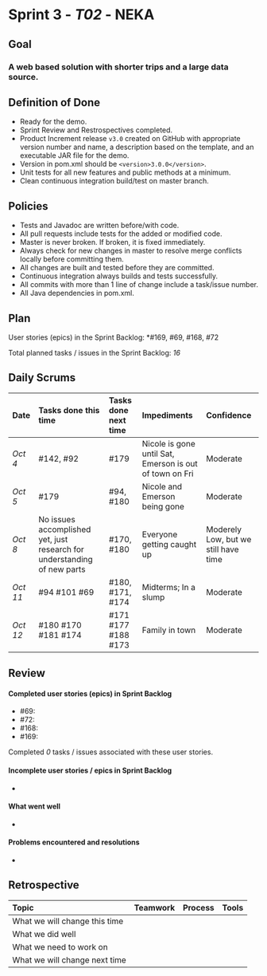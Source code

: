 # Sprint 3 - *T02* - NEKA

## Goal

### A web based solution with shorter trips and a large data source.

## Definition of Done

* Ready for the demo.
* Sprint Review and Restrospectives completed.
* Product Increment release `v3.0` created on GitHub with appropriate version number and name, a description based on the template, and an executable JAR file for the demo.
* Version in pom.xml should be `<version>3.0.0</version>`.
* Unit tests for all new features and public methods at a minimum.
* Clean continuous integration build/test on master branch.

## Policies

* Tests and Javadoc are written before/with code.  
* All pull requests include tests for the added or modified code.
* Master is never broken.  If broken, it is fixed immediately.
* Always check for new changes in master to resolve merge conflicts locally before committing them.
* All changes are built and tested before they are committed.
* Continuous integration always builds and tests successfully.
* All commits with more than 1 line of change include a task/issue number.
* All Java dependencies in pom.xml.

## Plan 

User stories (epics) in the Sprint Backlog: *#169, #69, #168, #72 

Total planned tasks / issues in the Sprint Backlog: *16* 

## Daily Scrums

Date | Tasks done this time | Tasks done next time | Impediments | Confidence
:--- | :--- | :--- | :--- | :---
*Oct 4* | #142, #92 | #179 | Nicole is gone until Sat, Emerson is out of town on Fri | Moderate 
*Oct 5* | #179 | #94, #180| Nicole and Emerson being gone | Moderate
*Oct 8* | No issues accomplished yet, just research for understanding of new parts| #170, #180 | Everyone getting caught up| Moderely Low, but we still have time
*Oct 11* | #94 #101 #69 | #180, #171, #174| Midterms; In a slump | Moderate
*Oct 12* | #180 #170 #181 #174 | #171 #177 #188 #173 | Family in town | Moderate

## Review

#### Completed user stories (epics) in Sprint Backlog 
* #69:
* #72:
* #168:
* #169:

Completed *0* tasks / issues associated with these user stories.

#### Incomplete user stories / epics in Sprint Backlog 
* 

#### What went well
* 

#### Problems encountered and resolutions
* 

## Retrospective

Topic | Teamwork | Process | Tools
:--- | :--- | :--- | :---
What we will change this time |  |  | 
What we did well |  |  | 
What we need to work on |  |  |
What we will change next time |  |  | 
